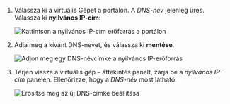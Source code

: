
1. Válassza ki a virtuális Gépet a portálon. A *DNS-név* jelenleg üres. Válassza ki **nyilvános IP-cím**:
   
   ![Kattintson a nyilvános IP-cím erőforrás a portálon](./media/virtual-machines-common-portal-create-fqdn/locatePublicIP.PNG)

2. Adja meg a kívánt DNS-nevet, és válassza ki **mentése**.
   
   ![Adjon meg egy DNS-névcímke a nyilvános IP-erőforrás](./media/virtual-machines-common-portal-create-fqdn/dnsNameLabel.PNG)
 

3. Térjen vissza a virtuális gép – áttekintés panelt, zárja be a *nyilvános IP-cím* panelen. Ellenőrizze, hogy a *DNS-név* most látható.
   
   ![Erősítse meg az új DNS-címke beállítása](./media/virtual-machines-common-portal-create-fqdn/fqdnCreated.PNG)

